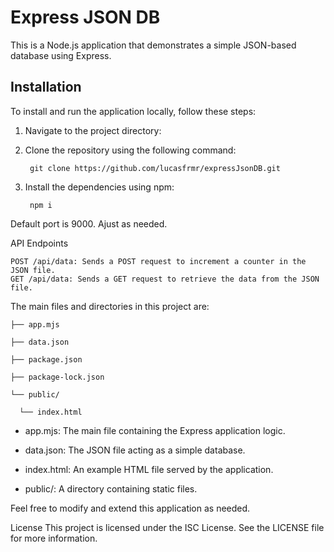 # Express JSON DB

This is a Node.js application that demonstrates a simple JSON-based database using Express.

## Installation

To install and run the application locally, follow these steps:

1. Navigate to the project directory:

2. Clone the repository using the following command:

        git clone https://github.com/lucasfrmr/expressJsonDB.git

4. Install the dependencies using npm:

        npm i

Default port is 9000. Ajust as needed.

API Endpoints
 
    POST /api/data: Sends a POST request to increment a counter in the JSON file.
    GET /api/data: Sends a GET request to retrieve the data from the JSON file.



The main files and directories in this project are:

    ├── app.mjs
    
    ├── data.json
    
    ├── package.json
    
    ├── package-lock.json
    
    └── public/
    
      └── index.html

- app.mjs: The main file containing the Express application logic.

- data.json: The JSON file acting as a simple database.

- index.html: An example HTML file served by the application.

- public/: A directory containing static files.

Feel free to modify and extend this application as needed.

License
This project is licensed under the ISC License. See the LICENSE file for more information.

